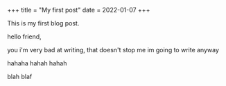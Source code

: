 +++
title = "My first post"
date = 2022-01-07
+++

This is my first blog post.

hello friend,

you i'm very bad at writing, that doesn't stop me im going to write
anyway
<!-- more --> 
hahaha
hahah
hahah

blah 
blaf

